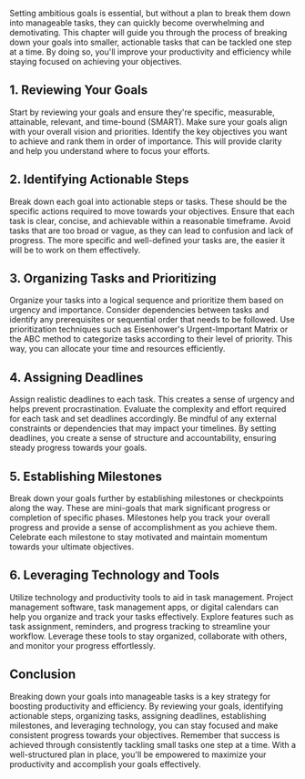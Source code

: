 
Setting ambitious goals is essential, but without a plan to break them down into manageable tasks, they can quickly become overwhelming and demotivating. This chapter will guide you through the process of breaking down your goals into smaller, actionable tasks that can be tackled one step at a time. By doing so, you'll improve your productivity and efficiency while staying focused on achieving your objectives.

## 1\. Reviewing Your Goals

Start by reviewing your goals and ensure they're specific, measurable, attainable, relevant, and time-bound (SMART). Make sure your goals align with your overall vision and priorities. Identify the key objectives you want to achieve and rank them in order of importance. This will provide clarity and help you understand where to focus your efforts.

## 2\. Identifying Actionable Steps

Break down each goal into actionable steps or tasks. These should be the specific actions required to move towards your objectives. Ensure that each task is clear, concise, and achievable within a reasonable timeframe. Avoid tasks that are too broad or vague, as they can lead to confusion and lack of progress. The more specific and well-defined your tasks are, the easier it will be to work on them effectively.

## 3\. Organizing Tasks and Prioritizing

Organize your tasks into a logical sequence and prioritize them based on urgency and importance. Consider dependencies between tasks and identify any prerequisites or sequential order that needs to be followed. Use prioritization techniques such as Eisenhower's Urgent-Important Matrix or the ABC method to categorize tasks according to their level of priority. This way, you can allocate your time and resources efficiently.

## 4\. Assigning Deadlines

Assign realistic deadlines to each task. This creates a sense of urgency and helps prevent procrastination. Evaluate the complexity and effort required for each task and set deadlines accordingly. Be mindful of any external constraints or dependencies that may impact your timelines. By setting deadlines, you create a sense of structure and accountability, ensuring steady progress towards your goals.

## 5\. Establishing Milestones

Break down your goals further by establishing milestones or checkpoints along the way. These are mini-goals that mark significant progress or completion of specific phases. Milestones help you track your overall progress and provide a sense of accomplishment as you achieve them. Celebrate each milestone to stay motivated and maintain momentum towards your ultimate objectives.

## 6\. Leveraging Technology and Tools

Utilize technology and productivity tools to aid in task management. Project management software, task management apps, or digital calendars can help you organize and track your tasks effectively. Explore features such as task assignment, reminders, and progress tracking to streamline your workflow. Leverage these tools to stay organized, collaborate with others, and monitor your progress effortlessly.

## Conclusion

Breaking down your goals into manageable tasks is a key strategy for boosting productivity and efficiency. By reviewing your goals, identifying actionable steps, organizing tasks, assigning deadlines, establishing milestones, and leveraging technology, you can stay focused and make consistent progress towards your objectives. Remember that success is achieved through consistently tackling small tasks one step at a time. With a well-structured plan in place, you'll be empowered to maximize your productivity and accomplish your goals effectively.
